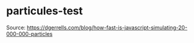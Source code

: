 # particules-test
Source: https://dgerrells.com/blog/how-fast-is-javascript-simulating-20-000-000-particles

